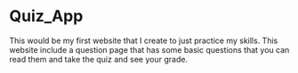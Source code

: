 # Quiz_App
This would be my first website that I create to just practice my skills. This website include a question page that has some basic questions that you can read them and take the quiz and see your grade.
